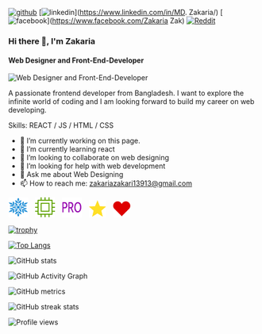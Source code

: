 [<img src='https://cdn.jsdelivr.net/npm/simple-icons@3.0.1/icons/github.svg' alt='github' height='40'>](https://github.com/ZaksItSolution)  [<img src='https://cdn.jsdelivr.net/npm/simple-icons@3.0.1/icons/linkedin.svg' alt='linkedin' height='40'>](https://www.linkedin.com/in/MD. Zakaria/)  [<img src='https://cdn.jsdelivr.net/npm/simple-icons@3.0.1/icons/facebook.svg' alt='facebook' height='40'>](https://www.facebook.com/Zakaria Zak)  [<img src='https://cdn.jsdelivr.net/npm/simple-icons@3.0.1/icons/reddit.svg' alt='Reddit' height='40'>](https://www.reddit.com/user/zakaria_13913) 

### Hi there 👋, I'm Zakaria
#### Web Designer and Front-End-Developer
![Web Designer and Front-End-Developer](https://scontent.fcgp3-2.fna.fbcdn.net/v/t39.30808-6/271088022_475513457276317_985047471900529928_n.jpg?_nc_cat=108&ccb=1-7&_nc_sid=19026a&_nc_ohc=rw6wHNiQcaUAX_ASKqf&_nc_ht=scontent.fcgp3-2.fna&oh=00_AT_mgpTrn7L6dXUljgaUEqr3vfZp0_is-HDh21Pn6X5F2w&oe=63304F50)

A passionate frontend developer from Bangladesh. I want to explore the infinite world of coding and I am looking forward to build my career on web developing.

Skills:  REACT / JS / HTML / CSS

- 🔭 I’m currently working on this page. 
- 🌱 I’m currently learning react 
- 👯 I’m looking to collaborate on web designing 
- 🤔 I’m looking for help with web development 
- 💬 Ask me about Web Designing 
- 📫 How to reach me: zakariazakari13913@gmail.com 


 

<a href='https://archiveprogram.github.com/'><img src='https://raw.githubusercontent.com/acervenky/animated-github-badges/master/assets/acbadge.gif' width='40' height='40'></a> <a href='https://docs.github.com/en/developers'><img src='https://raw.githubusercontent.com/acervenky/animated-github-badges/master/assets/devbadge.gif' width='40' height='40'></a> <a href='https://github.com/pricing'><img src='https://raw.githubusercontent.com/acervenky/animated-github-badges/master/assets/pro.gif' width='40' height='40'></a> <a href='https://stars.github.com/'><img src='https://raw.githubusercontent.com/acervenky/animated-github-badges/master/assets/starbadge.gif' width='35' height='35'></a> <a href='https://docs.github.com/en/github/supporting-the-open-source-community-with-github-sponsors'><img src='https://raw.githubusercontent.com/acervenky/animated-github-badges/master/assets/sponsorbadge.gif' width='35' height='35'></a> 

[![trophy](https://github-profile-trophy.vercel.app/?username=ZaksItSolution)](https://github.com/ryo-ma/github-profile-trophy)

[![Top Langs](https://github-readme-stats.vercel.app/api/top-langs/?username=ZaksItSolution)](https://github.com/anuraghazra/github-readme-stats)

![GitHub stats](https://github-readme-stats.vercel.app/api?username=ZaksItSolution&show_icons=true&count_private=true)  

![GitHub Activity Graph](https://activity-graph.herokuapp.com/graph?username=ZaksItSolution)  

![GitHub metrics](https://metrics.lecoq.io/ZaksItSolution)  

![GitHub streak stats](https://github-readme-streak-stats.herokuapp.com/?user=ZaksItSolution)  

![Profile views](https://gpvc.arturio.dev/ZaksItSolution)  
